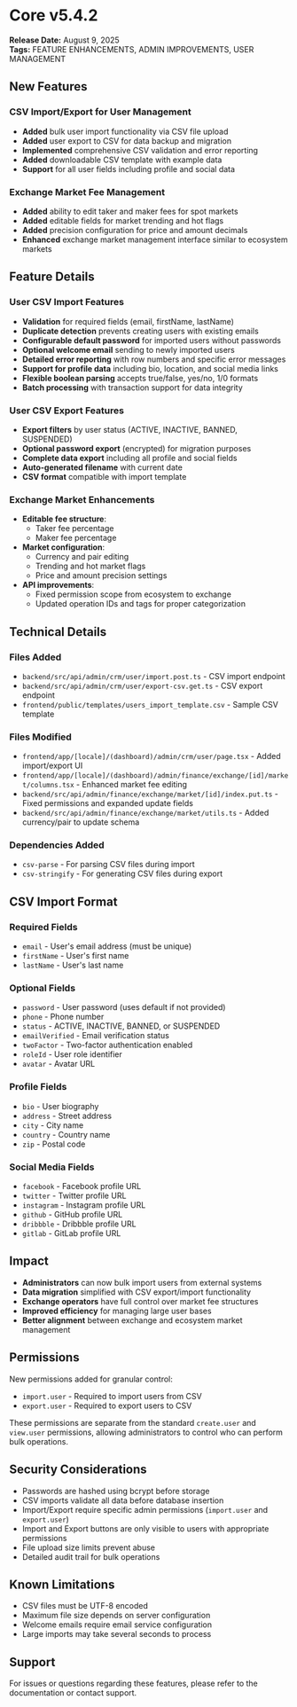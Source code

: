 # Core v5.4.2
**Release Date:** August 9, 2025  
**Tags:** FEATURE ENHANCEMENTS, ADMIN IMPROVEMENTS, USER MANAGEMENT

## New Features

### CSV Import/Export for User Management
- **Added** bulk user import functionality via CSV file upload
- **Added** user export to CSV for data backup and migration
- **Implemented** comprehensive CSV validation and error reporting
- **Added** downloadable CSV template with example data
- **Support** for all user fields including profile and social data

### Exchange Market Fee Management
- **Added** ability to edit taker and maker fees for spot markets
- **Added** editable fields for market trending and hot flags
- **Added** precision configuration for price and amount decimals
- **Enhanced** exchange market management interface similar to ecosystem markets

## Feature Details

### User CSV Import Features
- **Validation** for required fields (email, firstName, lastName)
- **Duplicate detection** prevents creating users with existing emails
- **Configurable default password** for imported users without passwords
- **Optional welcome email** sending to newly imported users
- **Detailed error reporting** with row numbers and specific error messages
- **Support for profile data** including bio, location, and social media links
- **Flexible boolean parsing** accepts true/false, yes/no, 1/0 formats
- **Batch processing** with transaction support for data integrity

### User CSV Export Features
- **Export filters** by user status (ACTIVE, INACTIVE, BANNED, SUSPENDED)
- **Optional password export** (encrypted) for migration purposes
- **Complete data export** including all profile and social fields
- **Auto-generated filename** with current date
- **CSV format** compatible with import template

### Exchange Market Enhancements
- **Editable fee structure**:
  - Taker fee percentage
  - Maker fee percentage
- **Market configuration**:
  - Currency and pair editing
  - Trending and hot market flags
  - Price and amount precision settings
- **API improvements**:
  - Fixed permission scope from ecosystem to exchange
  - Updated operation IDs and tags for proper categorization

## Technical Details

### Files Added
- `backend/src/api/admin/crm/user/import.post.ts` - CSV import endpoint
- `backend/src/api/admin/crm/user/export-csv.get.ts` - CSV export endpoint
- `frontend/public/templates/users_import_template.csv` - Sample CSV template

### Files Modified
- `frontend/app/[locale]/(dashboard)/admin/crm/user/page.tsx` - Added import/export UI
- `frontend/app/[locale]/(dashboard)/admin/finance/exchange/[id]/market/columns.tsx` - Enhanced market fee editing
- `backend/src/api/admin/finance/exchange/market/[id]/index.put.ts` - Fixed permissions and expanded update fields
- `backend/src/api/admin/finance/exchange/market/utils.ts` - Added currency/pair to update schema

### Dependencies Added
- `csv-parse` - For parsing CSV files during import
- `csv-stringify` - For generating CSV files during export

## CSV Import Format

### Required Fields
- `email` - User's email address (must be unique)
- `firstName` - User's first name
- `lastName` - User's last name

### Optional Fields
- `password` - User password (uses default if not provided)
- `phone` - Phone number
- `status` - ACTIVE, INACTIVE, BANNED, or SUSPENDED
- `emailVerified` - Email verification status
- `twoFactor` - Two-factor authentication enabled
- `roleId` - User role identifier
- `avatar` - Avatar URL

### Profile Fields
- `bio` - User biography
- `address` - Street address
- `city` - City name
- `country` - Country name
- `zip` - Postal code

### Social Media Fields
- `facebook` - Facebook profile URL
- `twitter` - Twitter profile URL
- `instagram` - Instagram profile URL
- `github` - GitHub profile URL
- `dribbble` - Dribbble profile URL
- `gitlab` - GitLab profile URL

## Impact
- **Administrators** can now bulk import users from external systems
- **Data migration** simplified with CSV export/import functionality
- **Exchange operators** have full control over market fee structures
- **Improved efficiency** for managing large user bases
- **Better alignment** between exchange and ecosystem market management

## Permissions
New permissions added for granular control:
- `import.user` - Required to import users from CSV
- `export.user` - Required to export users to CSV

These permissions are separate from the standard `create.user` and `view.user` permissions, allowing administrators to control who can perform bulk operations.

## Security Considerations
- Passwords are hashed using bcrypt before storage
- CSV imports validate all data before database insertion
- Import/Export require specific admin permissions (`import.user` and `export.user`)
- Import and Export buttons are only visible to users with appropriate permissions
- File upload size limits prevent abuse
- Detailed audit trail for bulk operations

## Known Limitations
- CSV files must be UTF-8 encoded
- Maximum file size depends on server configuration
- Welcome emails require email service configuration
- Large imports may take several seconds to process

## Support
For issues or questions regarding these features, please refer to the documentation or contact support.